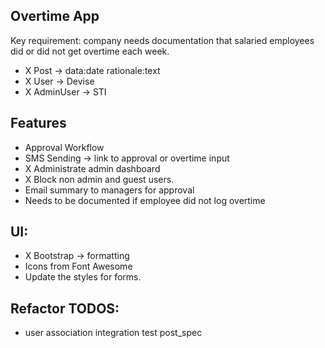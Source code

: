 ## Overtime App

Key requirement: company needs documentation that salaried employees did or did not get overtime each week.

- X Post -> data:date rationale:text
- X User -> Devise
- X AdminUser -> STI

## Features
- Approval Workflow
- SMS Sending -> link to approval or overtime input
- X Administrate admin dashboard
- X Block non admin and guest users.
- Email summary to managers for approval
- Needs to be documented if employee did not log overtime

## UI:
- X Bootstrap -> formatting
- Icons from Font Awesome
- Update the styles for forms.

## Refactor TODOS:
- user association integration test post_spec